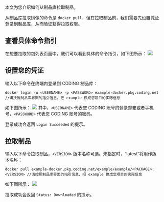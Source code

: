 本文为您介绍如何从制品库拉取制品。

从制品库拉取镜像的命令是 `docker pull`，但在拉取制品前，我们需要先设置凭证登录到制品库，从而验证获得拉取权限。

## 查看具体命令指引

在想要拉取的包列表页面中，我们可以看到具体的命令指引，如下图所示：
![](https://main.qcloudimg.com/raw/c3efc73f37964262faed30280327715c.png)


## 设置您的凭证
	
输入以下命令在终端内登录到 CODING 制品库：
```
docker login -u <USERNAME> -p <PASSWORD> example-docker.pkg.coding.net  //请按照制品库界面的指引信息，把 example 换成您项目的实际信息
```

如下图所示：
![](https://main.qcloudimg.com/raw/a5153abfd8ce738f60893734b4553eb5.png)
其中，`<USERNAME>` 代表您 CODING 账号的登录邮箱或者手机号，`<PASSWORD>` 代表您 CODING 账号的密码。

登录成功会返回 `Login Succeeded` 的提示。
	
## 拉取制品

输入以下命令拉取制品，`<VERSION>` 版本名称可选。未指定时，“latest”将用作版本名称：
```
docker pull example-docker.pkg.coding.net/example/example/<PACKAGE>:<VERSION> //请按照制品库界面的指引信息，把 example 换成您项目的实际信息
```

如下图所示：
![](https://main.qcloudimg.com/raw/3183396d6444782fa3698ccc141e39b7.png)

拉取成功会返回 `Status: Downloaded` 的提示。
